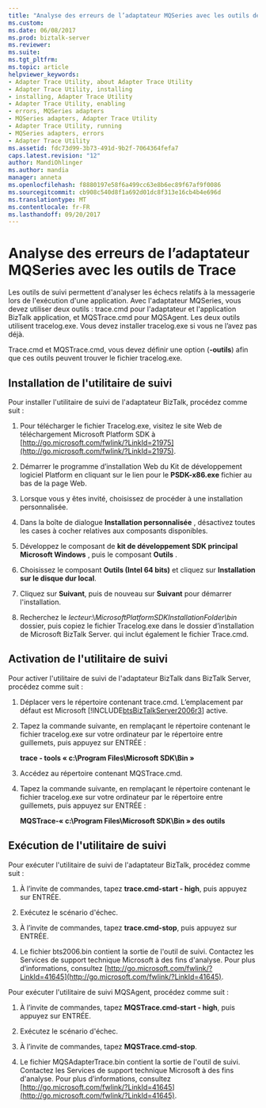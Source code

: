 ```yaml
---
title: "Analyse des erreurs de l’adaptateur MQSeries avec les outils de Trace | Documents Microsoft"
ms.custom: 
ms.date: 06/08/2017
ms.prod: biztalk-server
ms.reviewer: 
ms.suite: 
ms.tgt_pltfrm: 
ms.topic: article
helpviewer_keywords:
- Adapter Trace Utility, about Adapter Trace Utility
- Adapter Trace Utility, installing
- installing, Adapter Trace Utility
- Adapter Trace Utility, enabling
- errors, MQSeries adapters
- MQSeries adapters, Adapter Trace Utility
- Adapter Trace Utility, running
- MQSeries adapters, errors
- Adapter Trace Utility
ms.assetid: fdc73d99-3b73-491d-9b2f-7064364fefa7
caps.latest.revision: "12"
author: MandiOhlinger
ms.author: mandia
manager: anneta
ms.openlocfilehash: f8880197e58f6a499cc63e8b6ec89f67af9f0086
ms.sourcegitcommit: cb908c540d8f1a692d01dc8f313e16cb4b4e696d
ms.translationtype: MT
ms.contentlocale: fr-FR
ms.lasthandoff: 09/20/2017
---
```

# <a name="analyzing-mqseries-adapter-errors-with-the-trace-tools"></a>Analyse des erreurs de l’adaptateur MQSeries avec les outils de Trace
Les outils de suivi permettent d'analyser les échecs relatifs à la messagerie lors de l'exécution d'une application. Avec l'adaptateur MQSeries, vous devez utiliser deux outils : trace.cmd pour l'adaptateur et l'application BizTalk application, et MQSTrace.cmd pour MQSAgent. Les deux outils utilisent tracelog.exe. Vous devez installer tracelog.exe si vous ne l’avez pas déjà.  
  
 Trace.cmd et MQSTrace.cmd, vous devez définir une option (**-outils**) afin que ces outils peuvent trouver le fichier tracelog.exe.  
  
## <a name="install-the-trace-utility"></a>Installation de l'utilitaire de suivi  
 Pour installer l'utilitaire de suivi de l'adaptateur BizTalk, procédez comme suit :  
  
1.  Pour télécharger le fichier Tracelog.exe, visitez le site Web de téléchargement Microsoft Platform SDK à [http://go.microsoft.com/fwlink/?LinkId=21975](http://go.microsoft.com/fwlink/?LinkId=21975).  
  
2.  Démarrer le programme d’installation Web du Kit de développement logiciel Platform en cliquant sur le lien pour le **PSDK-x86.exe** fichier au bas de la page Web.  
  
3.  Lorsque vous y êtes invité, choisissez de procéder à une installation personnalisée.  
  
4.  Dans la boîte de dialogue **Installation personnalisée** , désactivez toutes les cases à cocher relatives aux composants disponibles.  
  
5.  Développez le composant de **kit de développement SDK principal Microsoft Windows** , puis le composant **Outils** .  
  
6.  Choisissez le composant **Outils (Intel 64 bits)** et cliquez sur **Installation sur le disque dur local**.  
  
7.  Cliquez sur **Suivant**, puis de nouveau sur **Suivant** pour démarrer l'installation.  
  
8.  Recherchez le *lecteur*:\\*MicrosoftPlatformSDKInstallationFolder\bin* dossier, puis copiez le fichier Tracelog.exe dans le dossier d’installation de Microsoft BizTalk Server. qui inclut également le fichier Trace.cmd.  
  
## <a name="enable-the-trace-utility"></a>Activation de l'utilitaire de suivi  
 Pour activer l'utilitaire de suivi de l'adaptateur BizTalk dans BizTalk Server, procédez comme suit :  
  
1.  Déplacer vers le répertoire contenant trace.cmd. L’emplacement par défaut est Microsoft [!INCLUDE[btsBizTalkServer2006r3](../includes/btsbiztalkserver2006r3-md.md)] active.  
  
2.  Tapez la commande suivante, en remplaçant le répertoire contenant le fichier tracelog.exe sur votre ordinateur par le répertoire entre guillemets, puis appuyez sur ENTRÉE :  
  
     **trace - tools « c:\Program Files\Microsoft SDK\Bin »**  
  
3.  Accédez au répertoire contenant MQSTrace.cmd.  
  
4.  Tapez la commande suivante, en remplaçant le répertoire contenant le fichier tracelog.exe sur votre ordinateur par le répertoire entre guillemets, puis appuyez sur ENTRÉE :  
  
     **MQSTrace-« c:\Program Files\Microsoft SDK\Bin » des outils**  
  
## <a name="run-the-trace-utility"></a>Exécution de l'utilitaire de suivi  
 Pour exécuter l'utilitaire de suivi de l'adaptateur BizTalk, procédez comme suit :  
  
1.  À l’invite de commandes, tapez **trace.cmd-start - high**, puis appuyez sur ENTRÉE.  
  
2.  Exécutez le scénario d'échec.  
  
3.  À l’invite de commandes, tapez **trace.cmd-stop**, puis appuyez sur ENTRÉE.  
  
4.  Le fichier bts2006.bin contient la sortie de l'outil de suivi. Contactez les Services de support technique Microsoft à des fins d'analyse. Pour plus d’informations, consultez [http://go.microsoft.com/fwlink/?LinkId=41645](http://go.microsoft.com/fwlink/?LinkId=41645).  
  
 Pour exécuter l'utilitaire de suivi MQSAgent, procédez comme suit :  
  
1.  À l’invite de commandes, tapez **MQSTrace.cmd-start - high**, puis appuyez sur ENTRÉE.  
  
2.  Exécutez le scénario d'échec.  
  
3.  À l’invite de commandes, tapez **MQSTrace.cmd-stop**.  
  
4.  Le fichier MQSAdapterTrace.bin contient la sortie de l'outil de suivi. Contactez les Services de support technique Microsoft à des fins d'analyse. Pour plus d’informations, consultez [http://go.microsoft.com/fwlink/?LinkId=41645](http://go.microsoft.com/fwlink/?LinkId=41645).
